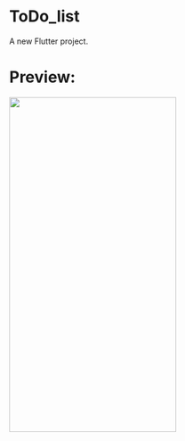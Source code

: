 # ToDo_list

A new Flutter project.

# Preview:
<img src="https://github.com/edenvvv/To-Do-list/blob/master/How_does_it_look/How_does_it_look_1.mov" width="300" height="600" />
